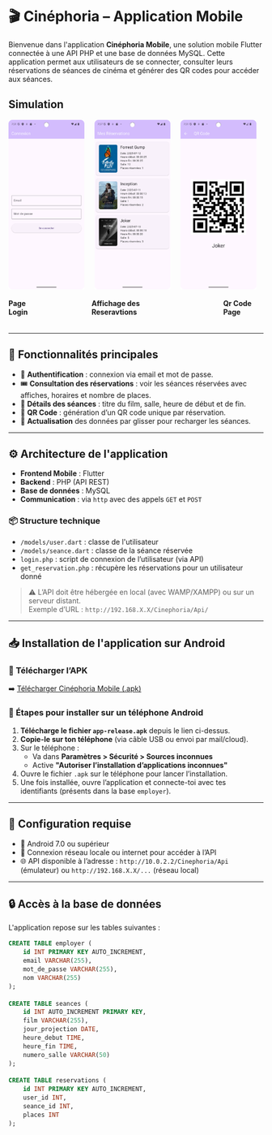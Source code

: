 # 🎬 Cinéphoria – Application Mobile

Bienvenue dans l'application **Cinéphoria Mobile**, une solution mobile Flutter connectée à une API PHP et une base de données MySQL. Cette application permet aux utilisateurs de se connecter, consulter leurs réservations de séances de cinéma et générer des QR codes pour accéder aux séances.

## Simulation

<div style="display:flex; gap:20px;"> 
    <img width=150 src="Screenshot_20250704_213147.png">
    <img width=150 src="Screenshot_20250704_213800.png">
    <img width=150 src="22.png">
</div>

<div style="display:flex; gap:100px;"> 
    <h4>Page Login</h4>
    <h4>Affichage des Reseravtions</h4>
    <h4>Qr Code Page</h4>
</div>



---

## 📱 Fonctionnalités principales

- 🔐 **Authentification** : connexion via email et mot de passe.
- 🎟️ **Consultation des réservations** : voir les séances réservées avec affiches, horaires et nombre de places.
- 📅 **Détails des séances** : titre du film, salle, heure de début et de fin.
- 📲 **QR Code** : génération d’un QR code unique par réservation.
- 🔁 **Actualisation** des données par glisser pour recharger les séances.

---

## ⚙️ Architecture de l'application

- **Frontend Mobile** : Flutter
- **Backend** : PHP (API REST)
- **Base de données** : MySQL
- **Communication** : via `http` avec des appels `GET` et `POST`

### 📦 Structure technique

- `/models/user.dart` : classe de l'utilisateur
- `/models/seance.dart` : classe de la séance réservée
- `login.php` : script de connexion de l’utilisateur (via API)
- `get_reservation.php` : récupère les réservations pour un utilisateur donné

> ⚠️ L’API doit être hébergée en local (avec WAMP/XAMPP) ou sur un serveur distant.  
> Exemple d’URL : `http://192.168.X.X/Cinephoria/Api/`

---

## 📥 Installation de l'application sur Android

### 🔗 Télécharger l’APK

➡️ [Télécharger Cinéphoria Mobile (.apk)](https://github.com/abdoma-git/Cinephoria_Mobile/blob/master/app-release.apk)

### 📲 Étapes pour installer sur un téléphone Android

1. **Télécharge le fichier `app-release.apk`** depuis le lien ci-dessus.
2. **Copie-le sur ton téléphone** (via câble USB ou envoi par mail/cloud).
3. Sur le téléphone :
   - Va dans **Paramètres > Sécurité > Sources inconnues**
   - Active **"Autoriser l’installation d’applications inconnues"**
4. Ouvre le fichier `.apk` sur le téléphone pour lancer l’installation.
5. Une fois installée, ouvre l’application et connecte-toi avec tes identifiants (présents dans la base `employer`).

---

## 🔧 Configuration requise

- 📱 Android 7.0 ou supérieur
- 📶 Connexion réseau locale ou internet pour accéder à l’API
- 🌐 API disponible à l’adresse : `http://10.0.2.2/Cinephoria/Api` (émulateur) ou `http://192.168.X.X/...` (réseau local)

---

## 🔒 Accès à la base de données

L'application repose sur les tables suivantes :

```sql
CREATE TABLE employer (
    id INT PRIMARY KEY AUTO_INCREMENT,
    email VARCHAR(255),
    mot_de_passe VARCHAR(255),
    nom VARCHAR(255)
);

CREATE TABLE seances (
    id INT AUTO_INCREMENT PRIMARY KEY,
    film VARCHAR(255),
    jour_projection DATE,
    heure_debut TIME,
    heure_fin TIME,
    numero_salle VARCHAR(50)
);

CREATE TABLE reservations (
    id INT PRIMARY KEY AUTO_INCREMENT,
    user_id INT,
    seance_id INT,
    places INT
);
